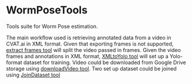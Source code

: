 # WormPoseTools
Tools suite for Worm Pose estimation.

The main workflow used is retrieving annotated data from a video in CVAT.ai in XML format. Given that exporting frames is not supported, [extract frames tool](https://github.com/alvarodcastro/WormPoseTools/tree/main/extractFrames) will split the video passed in frames. Given the video frames and annotations in XML format, [XMLtoYolo tool](https://github.com/alvarodcastro/WormPoseTools/tree/main/xmlToYolo) will set up a Yolo-format dataset for training.
Video could be downloaded from Google Drive storage using [downloadVideo tool](https://github.com/alvarodcastro/WormPoseTools/tree/main/downloadDriveVideo).
Two set up dataset could be joined using [JoinDataset tool](https://github.com/alvarodcastro/WormPoseTools/tree/main/joinDatasets)
